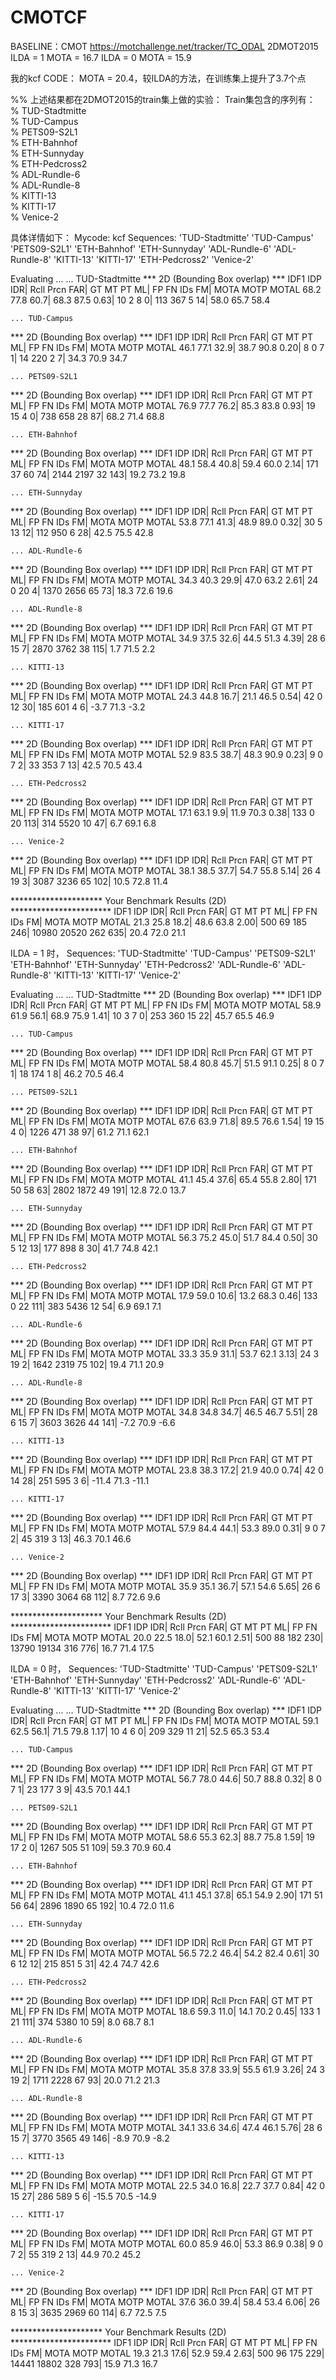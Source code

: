 # CMOTCF
BASELINE：CMOT https://motchallenge.net/tracker/TC_ODAL
2DMOT2015
ILDA = 1  MOTA = 16.7
ILDA = 0  MOTA = 15.9

我的kcf CODE： MOTA = 20.4，较ILDA的方法，在训练集上提升了3.7个点

%% 上述结果都在2DMOT2015的train集上做的实验：
Train集包含的序列有：
% TUD-Stadtmitte      
% TUD-Campus          
% PETS09-S2L1         
% ETH-Bahnhof        
% ETH-Sunnyday        
% ETH-Pedcross2        
% ADL-Rundle-6        
% ADL-Rundle-8       
% KITTI-13            
% KITTI-17            
% Venice-2   
         
具体详情如下：
Mycode: kcf
Sequences: 
    'TUD-Stadtmitte'
    'TUD-Campus'
    'PETS09-S2L1'
    'ETH-Bahnhof'
    'ETH-Sunnyday'
    'ADL-Rundle-6'
    'ADL-Rundle-8'
    'KITTI-13'
    'KITTI-17'
    'ETH-Pedcross2'
    'Venice-2'

Evaluating ... 
	... TUD-Stadtmitte
*** 2D (Bounding Box overlap) ***
 IDF1  IDP  IDR| Rcll  Prcn   FAR|   GT  MT   PT   ML|    FP    FN   IDs    FM|  MOTA  MOTP MOTAL 
 68.2 77.8 60.7| 68.3  87.5  0.63|   10   2    8    0|   113   367     5    14|  58.0  65.7  58.4 

	... TUD-Campus
*** 2D (Bounding Box overlap) ***
 IDF1  IDP  IDR| Rcll  Prcn   FAR|   GT  MT   PT   ML|    FP    FN   IDs    FM|  MOTA  MOTP MOTAL 
 46.1 77.1 32.9| 38.7  90.8  0.20|    8   0    7    1|    14   220     2     7|  34.3  70.9  34.7 

	... PETS09-S2L1
*** 2D (Bounding Box overlap) ***
 IDF1  IDP  IDR| Rcll  Prcn   FAR|   GT  MT   PT   ML|    FP    FN   IDs    FM|  MOTA  MOTP MOTAL 
 76.9 77.7 76.2| 85.3  83.8  0.93|   19  15    4    0|   738   658    28    87|  68.2  71.4  68.8 

	... ETH-Bahnhof
*** 2D (Bounding Box overlap) ***
 IDF1  IDP  IDR| Rcll  Prcn   FAR|   GT  MT   PT   ML|    FP    FN   IDs    FM|  MOTA  MOTP MOTAL 
 48.1 58.4 40.8| 59.4  60.0  2.14|  171  37   60   74|  2144  2197    32   143|  19.2  73.2  19.8 

	... ETH-Sunnyday
*** 2D (Bounding Box overlap) ***
 IDF1  IDP  IDR| Rcll  Prcn   FAR|   GT  MT   PT   ML|    FP    FN   IDs    FM|  MOTA  MOTP MOTAL 
 53.8 77.1 41.3| 48.9  89.0  0.32|   30   5   13   12|   112   950     6    28|  42.5  75.5  42.8 

	... ADL-Rundle-6
*** 2D (Bounding Box overlap) ***
 IDF1  IDP  IDR| Rcll  Prcn   FAR|   GT  MT   PT   ML|    FP    FN   IDs    FM|  MOTA  MOTP MOTAL 
 34.3 40.3 29.9| 47.0  63.2  2.61|   24   0   20    4|  1370  2656    65    73|  18.3  72.6  19.6 

	... ADL-Rundle-8
*** 2D (Bounding Box overlap) ***
 IDF1  IDP  IDR| Rcll  Prcn   FAR|   GT  MT   PT   ML|    FP    FN   IDs    FM|  MOTA  MOTP MOTAL 
 34.9 37.5 32.6| 44.5  51.3  4.39|   28   6   15    7|  2870  3762    38   115|   1.7  71.5   2.2 

	... KITTI-13
*** 2D (Bounding Box overlap) ***
 IDF1  IDP  IDR| Rcll  Prcn   FAR|   GT  MT   PT   ML|    FP    FN   IDs    FM|  MOTA  MOTP MOTAL 
 24.3 44.8 16.7| 21.1  46.5  0.54|   42   0   12   30|   185   601     4     6|  -3.7  71.3  -3.2 

	... KITTI-17
*** 2D (Bounding Box overlap) ***
 IDF1  IDP  IDR| Rcll  Prcn   FAR|   GT  MT   PT   ML|    FP    FN   IDs    FM|  MOTA  MOTP MOTAL 
 52.9 83.5 38.7| 48.3  90.9  0.23|    9   0    7    2|    33   353     7    13|  42.5  70.5  43.4 

	... ETH-Pedcross2
*** 2D (Bounding Box overlap) ***
 IDF1  IDP  IDR| Rcll  Prcn   FAR|   GT  MT   PT   ML|    FP    FN   IDs    FM|  MOTA  MOTP MOTAL 
 17.1 63.1  9.9| 11.9  70.3  0.38|  133   0   20  113|   314  5520    10    47|   6.7  69.1   6.8 

	... Venice-2
*** 2D (Bounding Box overlap) ***
 IDF1  IDP  IDR| Rcll  Prcn   FAR|   GT  MT   PT   ML|    FP    FN   IDs    FM|  MOTA  MOTP MOTAL 
 38.1 38.5 37.7| 54.7  55.8  5.14|   26   4   19    3|  3087  3236    65   102|  10.5  72.8  11.4 


 ********************* Your Benchmark Results (2D) ***********************
 IDF1  IDP  IDR| Rcll  Prcn   FAR|   GT  MT   PT   ML|    FP    FN   IDs    FM|  MOTA  MOTP MOTAL 
 21.3 25.8 18.2| 48.6  63.8  2.00|  500  69  185  246| 10980 20520   262   635|  20.4  72.0  21.1
 
ILDA = 1 时，
Sequences: 
    'TUD-Stadtmitte'
    'TUD-Campus'
    'PETS09-S2L1'
    'ETH-Bahnhof'
    'ETH-Sunnyday'
    'ETH-Pedcross2'
    'ADL-Rundle-6'
    'ADL-Rundle-8'
    'KITTI-13'
    'KITTI-17'
    'Venice-2'

Evaluating ... 
	... TUD-Stadtmitte
*** 2D (Bounding Box overlap) ***
 IDF1  IDP  IDR| Rcll  Prcn   FAR|   GT  MT   PT   ML|    FP    FN   IDs    FM|  MOTA  MOTP MOTAL 
 58.9 61.9 56.1| 68.9  75.9  1.41|   10   3    7    0|   253   360    15    22|  45.7  65.5  46.9 

	... TUD-Campus
*** 2D (Bounding Box overlap) ***
 IDF1  IDP  IDR| Rcll  Prcn   FAR|   GT  MT   PT   ML|    FP    FN   IDs    FM|  MOTA  MOTP MOTAL 
 58.4 80.8 45.7| 51.5  91.1  0.25|    8   0    7    1|    18   174     1     8|  46.2  70.5  46.4 

	... PETS09-S2L1
*** 2D (Bounding Box overlap) ***
 IDF1  IDP  IDR| Rcll  Prcn   FAR|   GT  MT   PT   ML|    FP    FN   IDs    FM|  MOTA  MOTP MOTAL 
 67.6 63.9 71.8| 89.5  76.6  1.54|   19  15    4    0|  1226   471    38    97|  61.2  71.1  62.1 

	... ETH-Bahnhof
*** 2D (Bounding Box overlap) ***
 IDF1  IDP  IDR| Rcll  Prcn   FAR|   GT  MT   PT   ML|    FP    FN   IDs    FM|  MOTA  MOTP MOTAL 
 41.1 45.4 37.6| 65.4  55.8  2.80|  171  50   58   63|  2802  1872    49   191|  12.8  72.0  13.7 

	... ETH-Sunnyday
*** 2D (Bounding Box overlap) ***
 IDF1  IDP  IDR| Rcll  Prcn   FAR|   GT  MT   PT   ML|    FP    FN   IDs    FM|  MOTA  MOTP MOTAL 
 56.3 75.2 45.0| 51.7  84.4  0.50|   30   5   12   13|   177   898     8    30|  41.7  74.8  42.1 

	... ETH-Pedcross2
*** 2D (Bounding Box overlap) ***
 IDF1  IDP  IDR| Rcll  Prcn   FAR|   GT  MT   PT   ML|    FP    FN   IDs    FM|  MOTA  MOTP MOTAL 
 17.9 59.0 10.6| 13.2  68.3  0.46|  133   0   22  111|   383  5436    12    54|   6.9  69.1   7.1 

	... ADL-Rundle-6
*** 2D (Bounding Box overlap) ***
 IDF1  IDP  IDR| Rcll  Prcn   FAR|   GT  MT   PT   ML|    FP    FN   IDs    FM|  MOTA  MOTP MOTAL 
 33.3 35.9 31.1| 53.7  62.1  3.13|   24   3   19    2|  1642  2319    75   102|  19.4  71.1  20.9 

	... ADL-Rundle-8
*** 2D (Bounding Box overlap) ***
 IDF1  IDP  IDR| Rcll  Prcn   FAR|   GT  MT   PT   ML|    FP    FN   IDs    FM|  MOTA  MOTP MOTAL 
 34.8 34.8 34.7| 46.5  46.7  5.51|   28   6   15    7|  3603  3626    44   141|  -7.2  70.9  -6.6 

	... KITTI-13
*** 2D (Bounding Box overlap) ***
 IDF1  IDP  IDR| Rcll  Prcn   FAR|   GT  MT   PT   ML|    FP    FN   IDs    FM|  MOTA  MOTP MOTAL 
 23.8 38.3 17.2| 21.9  40.0  0.74|   42   0   14   28|   251   595     3     6| -11.4  71.3 -11.1 

	... KITTI-17
*** 2D (Bounding Box overlap) ***
 IDF1  IDP  IDR| Rcll  Prcn   FAR|   GT  MT   PT   ML|    FP    FN   IDs    FM|  MOTA  MOTP MOTAL 
 57.9 84.4 44.1| 53.3  89.0  0.31|    9   0    7    2|    45   319     3    13|  46.3  70.1  46.6 

	... Venice-2
*** 2D (Bounding Box overlap) ***
 IDF1  IDP  IDR| Rcll  Prcn   FAR|   GT  MT   PT   ML|    FP    FN   IDs    FM|  MOTA  MOTP MOTAL 
 35.9 35.1 36.7| 57.1  54.6  5.65|   26   6   17    3|  3390  3064    68   112|   8.7  72.6   9.6 


 ********************* Your Benchmark Results (2D) ***********************
 IDF1  IDP  IDR| Rcll  Prcn   FAR|   GT  MT   PT   ML|    FP    FN   IDs    FM|  MOTA  MOTP MOTAL 
 20.0 22.5 18.0| 52.1  60.1  2.51|  500  88  182  230| 13790 19134   316   776|  16.7  71.4  17.5 

ILDA = 0 时，
Sequences: 
    'TUD-Stadtmitte'
    'TUD-Campus'
    'PETS09-S2L1'
    'ETH-Bahnhof'
    'ETH-Sunnyday'
    'ETH-Pedcross2'
    'ADL-Rundle-6'
    'ADL-Rundle-8'
    'KITTI-13'
    'KITTI-17'
    'Venice-2'

Evaluating ... 
	... TUD-Stadtmitte
*** 2D (Bounding Box overlap) ***
 IDF1  IDP  IDR| Rcll  Prcn   FAR|   GT  MT   PT   ML|    FP    FN   IDs    FM|  MOTA  MOTP MOTAL 
 59.1 62.5 56.1| 71.5  79.8  1.17|   10   4    6    0|   209   329    11    21|  52.5  65.3  53.4 

	... TUD-Campus
*** 2D (Bounding Box overlap) ***
 IDF1  IDP  IDR| Rcll  Prcn   FAR|   GT  MT   PT   ML|    FP    FN   IDs    FM|  MOTA  MOTP MOTAL 
 56.7 78.0 44.6| 50.7  88.8  0.32|    8   0    7    1|    23   177     3     9|  43.5  70.1  44.1 

	... PETS09-S2L1
*** 2D (Bounding Box overlap) ***
 IDF1  IDP  IDR| Rcll  Prcn   FAR|   GT  MT   PT   ML|    FP    FN   IDs    FM|  MOTA  MOTP MOTAL 
 58.6 55.3 62.3| 88.7  75.8  1.59|   19  17    2    0|  1267   505    51   109|  59.3  70.9  60.4 

	... ETH-Bahnhof
*** 2D (Bounding Box overlap) ***
 IDF1  IDP  IDR| Rcll  Prcn   FAR|   GT  MT   PT   ML|    FP    FN   IDs    FM|  MOTA  MOTP MOTAL 
 41.1 45.1 37.8| 65.1  54.9  2.90|  171  51   56   64|  2896  1890    65   192|  10.4  72.0  11.6 

	... ETH-Sunnyday
*** 2D (Bounding Box overlap) ***
 IDF1  IDP  IDR| Rcll  Prcn   FAR|   GT  MT   PT   ML|    FP    FN   IDs    FM|  MOTA  MOTP MOTAL 
 56.5 72.2 46.4| 54.2  82.4  0.61|   30   6   12   12|   215   851     5    31|  42.4  74.7  42.6 

	... ETH-Pedcross2
*** 2D (Bounding Box overlap) ***
 IDF1  IDP  IDR| Rcll  Prcn   FAR|   GT  MT   PT   ML|    FP    FN   IDs    FM|  MOTA  MOTP MOTAL 
 18.6 59.3 11.0| 14.1  70.2  0.45|  133   1   21  111|   374  5380    10    59|   8.0  68.7   8.1 

	... ADL-Rundle-6
*** 2D (Bounding Box overlap) ***
 IDF1  IDP  IDR| Rcll  Prcn   FAR|   GT  MT   PT   ML|    FP    FN   IDs    FM|  MOTA  MOTP MOTAL 
 35.8 37.8 33.9| 55.5  61.9  3.26|   24   3   19    2|  1711  2228    67    93|  20.0  71.2  21.3 

	... ADL-Rundle-8
*** 2D (Bounding Box overlap) ***
 IDF1  IDP  IDR| Rcll  Prcn   FAR|   GT  MT   PT   ML|    FP    FN   IDs    FM|  MOTA  MOTP MOTAL 
 34.1 33.6 34.6| 47.4  46.1  5.76|   28   6   15    7|  3770  3565    49   146|  -8.9  70.9  -8.2 

	... KITTI-13
*** 2D (Bounding Box overlap) ***
 IDF1  IDP  IDR| Rcll  Prcn   FAR|   GT  MT   PT   ML|    FP    FN   IDs    FM|  MOTA  MOTP MOTAL 
 22.5 34.0 16.8| 22.7  37.7  0.84|   42   0   15   27|   286   589     5     6| -15.5  70.5 -14.9 

	... KITTI-17
*** 2D (Bounding Box overlap) ***
 IDF1  IDP  IDR| Rcll  Prcn   FAR|   GT  MT   PT   ML|    FP    FN   IDs    FM|  MOTA  MOTP MOTAL 
 60.0 85.9 46.0| 53.3  86.9  0.38|    9   0    7    2|    55   319     2    13|  44.9  70.2  45.2 

	... Venice-2
*** 2D (Bounding Box overlap) ***
 IDF1  IDP  IDR| Rcll  Prcn   FAR|   GT  MT   PT   ML|    FP    FN   IDs    FM|  MOTA  MOTP MOTAL 
 37.6 36.0 39.4| 58.4  53.4  6.06|   26   8   15    3|  3635  2969    60   114|   6.7  72.5   7.5 


 ********************* Your Benchmark Results (2D) ***********************
 IDF1  IDP  IDR| Rcll  Prcn   FAR|   GT  MT   PT   ML|    FP    FN   IDs    FM|  MOTA  MOTP MOTAL 
 19.3 21.3 17.6| 52.9  59.4  2.63|  500  96  175  229| 14441 18802   328   793|  15.9  71.3  16.7 
 
